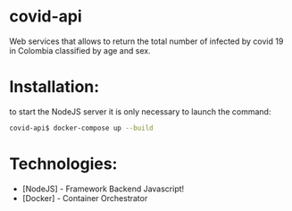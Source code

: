 # covid-api
Web services that allows to return the total number of infected by covid 19 in Colombia classified by age and sex.



# Installation:
to start the NodeJS server it is only necessary to launch the command:

```sh
covid-api$ docker-compose up --build
```
# Technologies:

* [NodeJS] - Framework Backend Javascript!
* [Docker] - Container Orchestrator
